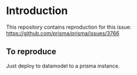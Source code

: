 # Introduction

This repository contains reproduction for this issue: https://github.com/prisma/prisma/issues/3766

## To reproduce

Just deploy to datamodel to a prisma instance.
